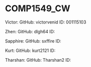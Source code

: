# COMP1549_CW
Victor:     GitHub: victorvenid
            ID:     001115103

Zhen:       GitHub: dlgh64 
            ID:     

Sapphire:   GitHub: sxffire
            ID:

Kurt:       GitHub: kurt2121
            ID:

Tharshan:   GitHub: Tharshan2
            ID: